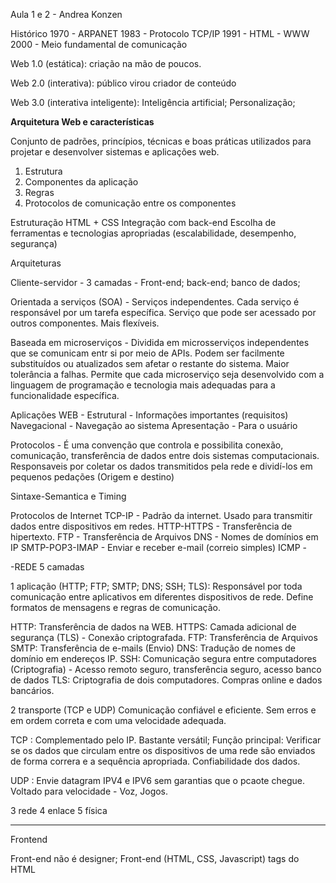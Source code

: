 Aula 1 e 2 - Andrea Konzen

Histórico
1970 - ARPANET
1983 - Protocolo TCP/IP
1991 - HTML - WWW
2000 - Meio fundamental de comunicação

Web 1.0 (estática): criação na mão de poucos.

Web 2.0 (interativa): público virou criador de conteúdo

Web 3.0 (interativa inteligente): Inteligência artificial; Personalização;

**Arquitetura Web e características**

Conjunto de padrões, princípios, técnicas e boas práticas utilizados para projetar e desenvolver sistemas e aplicações web.

1) Estrutura
2) Componentes da aplicação
3) Regras
4) Protocolos de comunicação entre os componentes

Estruturação HTML + CSS
Integração com back-end
Escolha de ferramentas e tecnologias apropriadas (escalabilidade, desempenho, segurança)

Arquiteturas 

Cliente-servidor - 3 camadas - Front-end; back-end; banco de dados;

Orientada a serviços (SOA) - Serviços independentes. Cada serviço é responsável por um tarefa específica. Serviço que pode ser acessado por outros componentes. Mais flexíveis.

Baseada em microserviços - Dividida em microsserviços independentes que se comunicam entr si por meio de APIs. Podem ser facilmente substituídos ou atualizados sem afetar o restante do sistema. Maior tolerância a falhas.
Permite que cada microserviço seja desenvolvido com a linguagem de programação e tecnologia mais adequadas para a funcionalidade específica. 

Aplicações WEB -
Estrutural - Informações importantes (requisitos)
Navegacional - Navegação ao sistema
Apresentação - Para o usuário

Protocolos - É uma convenção que controla e possibilita conexão, comunicação, transferência de dados entre dois sistemas computacionais. Responsaveis por coletar os dados transmitidos pela rede e dividí-los em pequenos pedações (Origem e destino)

Sintaxe-Semantica e Timing

Protocolos de Internet
TCP-IP - Padrão da internet. Usado para transmitir dados entre dispositivos em redes.
HTTP-HTTPS - Transferência de hipertexto.
FTP - Transferência de Arquivos
DNS - Nomes de domínios em IP
SMTP-POP3-IMAP - Enviar e receber e-mail (correio simples)
ICMP - 

-REDE 5 camadas

1 aplicação (HTTP; FTP; SMTP; DNS; SSH; TLS): Responsável por toda comunicação entre aplicativos em diferentes dispositivos de rede. Define formatos de mensagens e regras de comunicação.

HTTP: Transferência de dados na WEB.
HTTPS: Camada adicional de segurança (TLS) - Conexão criptografada.
FTP: Transferência de Arquivos
SMTP: Transferência de e-mails (Envio)
DNS: Tradução de nomes de domínio em endereços IP.
SSH: Comunicação segura entre computadores (Criptografia) - Acesso remoto seguro, transferência seguro, acesso banco de dados
TLS: Criptografia de dois computadores. Compras online e dados bancários. 

2 transporte (TCP e UDP) Comunicação confiável e eficiente. Sem erros e em ordem correta e com uma velocidade adequada.

TCP : Complementado pelo IP. Bastante versátil; Função principal: Verificar se os dados que circulam entre os dispositivos de uma rede são enviados de forma correra e a sequência apropriada. Confiabilidade dos dados. 

UDP : Envie datagram IPV4 e IPV6 sem garantias que o pcaote chegue. Voltado para velocidade - Voz, Jogos.

3 rede
4 enlace
5 física

_____
Frontend

Front-end não é designer; Front-end (HTML, CSS, Javascript)
tags do HTML <html> <head> <title> <body>
CSS - Estilo Visual; Responsiva; style.css
Java Script: Interatividade com usuário
Vue.js: framework front-end

Back-end

Fica por trás. lógica de negócia. Conjunto de elementos: sistemas, banco de dados entre outros.
PHp,PHYTON, RUBY, Node.js
Banco de dados: MySQL e Postgre
frameworks disponíveis.

Tipos de Sistemas WEB 
    
    **SPA (Sigle Page Application): é um modelo de desenvolvimento. Única página web. O conteúdo todo. Mais rápida e Mais fluida.
    AJAX: Chamada Assincrona
    E-Commerce, Rede sociais, jogos online.
    Redução da Carga do Servidor
    Melhor escalabilidade e manutenibilidade
    Maior interatividade e personalização
    Benefícios: Velocidade.Melhor experiência. Desenvolvimento mais fácil. Arquitetura modular. Acesso off-line. Maior segurança. Facilidade de manutenção. 
    1 paǵiana HTML e usa JavaScript e AJAX
    Arquitetura: View; Modelo; Controlador; Serviços; Roteamento; Gerenciador de estado; Bibliotecas e frameworks;
    Exemplo: GMAIL
    
    **MPA (Multi Page Application): cada página é carregada como uma página separada, com sua URL, e as ações do usuário geralmente exigem o carregamento de uma nova página. Várias páginas HTML independentes. 
    Mecanimos de busca são mais amigáveis.
    Manutenção mais fácil.
    Rápido tempo de carregamento. Apenas o necessário.
    Boa usabilidade.
    Desvantagens: Transições mais lentas. Requisições de servidor. Dificuldade mem gerenciar o estado do aplicativo. 
    Arquitetura: Cada página é carregada em resposta a uma requisição do cliente.
    Exemplo: AMAZON

    **PWA (Progressive Web APP): São aplicativos web que oferecem uma experiência de usuário semelhante à de um aplicativo móvel nativo mas que são executados em um navegador da web. Combinação entre um "site" e um aplicativo móvel.
    Acessibilidade e facilidade de desenvolvimento
    Pode ser encontrada em mecanismos de busca
    URL
    Aprimoramento progressivo
    Enviar notificações
    SER RESPONSIVA.. diferentes dispositivos.
    Sempre HTTPS
    Instalação fácil. não requer download 
    Benefícios: Desenvolvimento mais rápido e fácil, custos reduzidos. Fácil manutenção. Multiplataforma. Melhor experiência do usuário. Fácil distribuição.
    Service Workers: Scripts em segundo plano. 
    Manifesto da Web em PWA é um arquivo JSON que contém informações sobre a aplicação web progressiva como: nome, ícone, cor de tema, orientação de tela, entre outras. É importante para que a PWA possa ser adicionada à tela inicial do dispositivo e se comportar de forma semelhante a um aplicativo nativo.
    Exemplo: Twitter Lite; starbucks; 

    //Projeto para WEB: Serve para ter um modelo e ganhar em qualidade.

    TOPO da pirâmide (Usuário)
    1) Projeto de interfaces
    2) Projeto estético (ou de layout)
    3) Projeto Conteúdo
    4) Projeto de Arquitetura - Modelos
    5) Projeto de Navegação
    6) Projeto em nível de componentes
    BASE da pirâmide (tecnologia)
    
   Exemplo prático: Projeto de mobilidade para desenvolvimento WEBAPPS
    
    Aplicativo de delivery de comida;

Conceitos HTML

Elementos, etiqueta (TAG) e atributos.

Tag simples e Tag dupla;

Acentos <meta charset="UTF-8"> dentro do HEAD

Formulários <form>

CSS
JavaScript client side
Manipulação do DOM; adicionar remover Formato de árvore. Pai, filhos e irmãos

Aula 3 - Luiz Fernando Palanella Gonzalesz.

